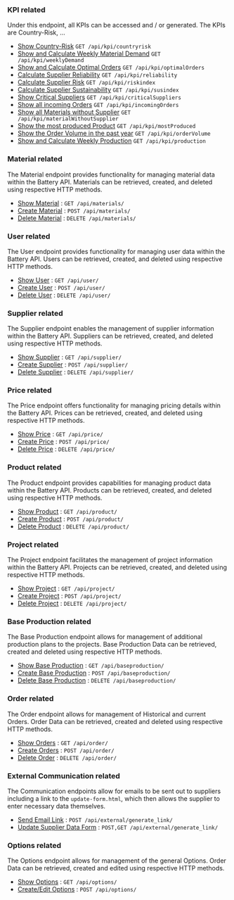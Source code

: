### KPI related

Under this endpoint, all KPIs can be accessed and / or generated. The KPIs are Country-Risk, ... 

* [Show Country-Risk](kpi/countryrisk.md) `GET /api/kpi/countryrisk`
* [Show and Calculate Weekly Material Demand](kpi/weeklyDemand.md) `GET /api/kpi/weeklyDemand`
* [Show and Calculate Optimal Orders](kpi/optimalOrder.md) `GET /api/kpi/optimalOrders`
* [Calculate Supplier Reliability](kpi/reliability.md) `GET /api/kpi/reliability`
* [Calculate Supplier Risk](kpi/riskindex.md) `GET /api/kpi/riskindex`
* [Calculate Supplier Sustainability](kpi/sustainabilityindex.md) `GET /api/kpi/susindex`
* [Show Critical Suppliers](kpi/criticalSuppliers.md) `GET /api/kpi/criticalSuppliers`
* [Show all incoming Orders](kpi/incomingOrders.md) `GET /api/kpi/incomingOrders`
* [Show all Materials without Supplier](kpi/materialWithoutSupplier.md) `GET /api/kpi/materialWithoutSupplier`
* [Show the most produced Product](kpi/mostProduced.md) `GET /api/kpi/mostProduced`
* [Show the Order Volume in the past year](kpi/orderVolume.md) `GET /api/kpi/orderVolume`
* [Show and Calculate Weekly Production](kpi/production.md) `GET /api/kpi/production`

### Material related

The Material endpoint provides functionality for managing material data within the Battery API. Materials can be retrieved, created, and deleted using respective HTTP methods.

* [Show Material](material/get.md) : `GET /api/materials/`
* [Create Material](material/post.md) : `POST /api/materials/`
* [Delete Material](material/delete.md) : `DELETE /api/materials/`


### User related

The User endpoint provides functionality for managing user data within the Battery API. Users can be retrieved, created, and deleted using respective HTTP methods.

* [Show User](user/get.md) : `GET /api/user/`
* [Create User](user/post.md) : `POST /api/user/`
* [Delete User](user/delete.md) : `DELETE /api/user/`

### Supplier related

The Supplier endpoint enables the management of supplier information within the Battery API. Suppliers can be retrieved, created, and deleted using respective HTTP methods.

* [Show Supplier](supplier/get.md) : `GET /api/supplier/`
* [Create Supplier](supplier/post.md) : `POST /api/supplier/`
* [Delete Supplier](supplier/delete.md) : `DELETE /api/supplier/`

### Price related

The Price endpoint offers functionality for managing pricing details within the Battery API. Prices can be retrieved, created, and deleted using respective HTTP methods.

* [Show Price](price/get.md) : `GET /api/price/`
* [Create Price](price/post.md) : `POST /api/price/`
* [Delete Price](price/delete.md) : `DELETE /api/price/`

### Product related

The Product endpoint provides capabilities for managing product data within the Battery API. Products can be retrieved, created, and deleted using respective HTTP methods.

* [Show Product](product/get.md) : `GET /api/product/`
* [Create Product](product/post.md) : `POST /api/product/`
* [Delete Product](product/delete.md) : `DELETE /api/product/`

### Project related

The Project endpoint facilitates the management of project information within the Battery API. Projects can be retrieved, created, and deleted using respective HTTP methods.

* [Show Project](project/get.md) : `GET /api/project/`
* [Create Project](project/post.md) : `POST /api/project/`
* [Delete Project](project/delete.md) : `DELETE /api/project/`

### Base Production related

The Base Production endpoint allows for management of additional production plans to the projects. Base Production Data can be retrieved, created and deleted using respective HTTP methods.

* [Show Base Production](base_production/get.md) : `GET /api/baseproduction/`
* [Create Base Production](base_production/post.md) : `POST /api/baseproduction/`
* [Delete Base Production](base_production/delete.md) : `DELETE /api/baseproduction/`

### Order related

The Order endpoint allows for management of Historical and current Orders. Order Data can be retrieved, created and deleted using respective HTTP methods.

* [Show Orders](order/get.md) : `GET /api/order/`
* [Create Orders](order/post.md) : `POST /api/order/`
* [Delete Order](order/delete.md) : `DELETE /api/order/`

### External Communication related

The Communication endpoints allow for emails to be sent out to suppliers including a link to the `update-form.html`, which then allows the supplier to enter necessary data themselves.

* [Send Email Link](external/generate_link.md) : `POST /api/external/generate_link/`
* [Update Supplier Data Form](external/update_data.md) : `POST,GET /api/external/generate_link/`

### Options related

The Options endpoint allows for management of the general Options. Order Data can be retrieved, created and edited using respective HTTP methods.

* [Show Options](options/get.md) : `GET /api/options/`
* [Create/Edit Options](Options/post.md) : `POST /api/options/`